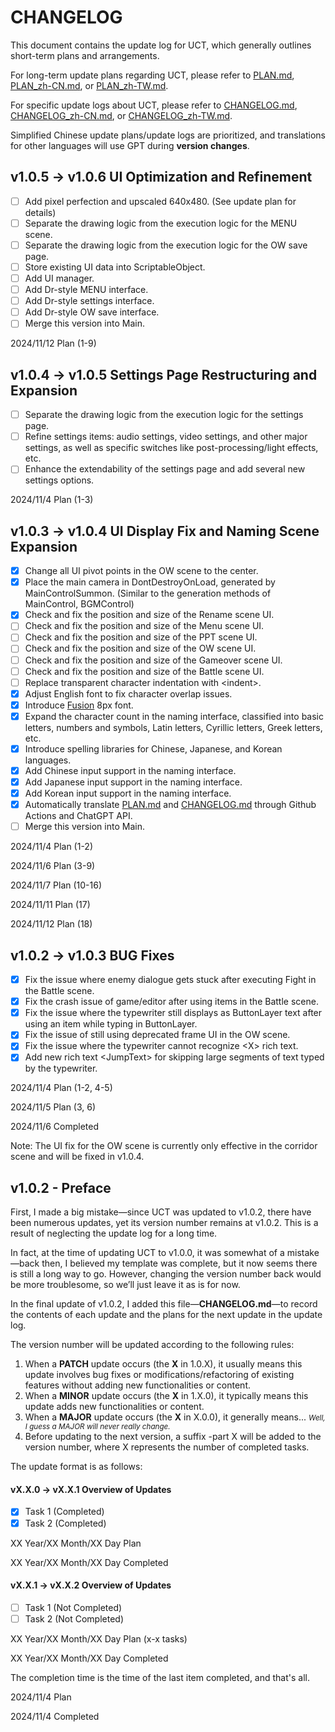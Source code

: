# CHANGELOG

This document contains the update log for UCT, which generally outlines short-term plans and arrangements.

For long-term update plans regarding UCT, please refer to [PLAN.md](PLAN.md), [PLAN_zh-CN.md](PLAN_zh-CN.md), or [PLAN_zh-TW.md](PLAN_zh-TW.md).

For specific update logs about UCT, please refer to [CHANGELOG.md](CHANGELOG.md), [CHANGELOG_zh-CN.md](CHANGELOG_zh-CN.md), or [CHANGELOG_zh-TW.md](CHANGELOG_zh-TW.md).

Simplified Chinese update plans/update logs are prioritized, and translations for other languages will use GPT during **version changes**.

## v1.0.5 -> v1.0.6 UI Optimization and Refinement

- [ ] Add pixel perfection and upscaled 640x480. (See update plan for details)
- [ ] Separate the drawing logic from the execution logic for the MENU scene.
- [ ] Separate the drawing logic from the execution logic for the OW save page.
- [ ] Store existing UI data into ScriptableObject.
- [ ] Add UI manager.
- [ ] Add Dr-style MENU interface.
- [ ] Add Dr-style settings interface.
- [ ] Add Dr-style OW save interface.
- [ ] Merge this version into Main.

2024/11/12 Plan (1-9)

## v1.0.4 -> v1.0.5 Settings Page Restructuring and Expansion

- [ ] Separate the drawing logic from the execution logic for the settings page.
- [ ] Refine settings items: audio settings, video settings, and other major settings, as well as specific switches like post-processing/light effects, etc.
- [ ] Enhance the extendability of the settings page and add several new settings options.

2024/11/4 Plan (1-3)

## v1.0.3 -> v1.0.4 UI Display Fix and Naming Scene Expansion

- [x] Change all UI pivot points in the OW scene to the center.
- [x] Place the main camera in DontDestroyOnLoad, generated by MainControlSummon. (Similar to the generation methods of MainControl, BGMControl)
- [x] Check and fix the position and size of the Rename scene UI.
- [ ] Check and fix the position and size of the Menu scene UI.
- [ ] Check and fix the position and size of the PPT scene UI.
- [ ] Check and fix the position and size of the OW scene UI.
- [ ] Check and fix the position and size of the Gameover scene UI.
- [ ] Check and fix the position and size of the Battle scene UI.
- [ ] Replace transparent character indentation with \<indent\>.
- [x] Adjust English font to fix character overlap issues.
- [x] Introduce [Fusion](https://github.com/TakWolf/fusion-pixel-font) 8px font.
- [x] Expand the character count in the naming interface, classified into basic letters, numbers and symbols, Latin letters, Cyrillic letters, Greek letters, etc.
- [x] Introduce spelling libraries for Chinese, Japanese, and Korean languages.
- [x] Add Chinese input support in the naming interface.
- [x] Add Japanese input support in the naming interface.
- [x] Add Korean input support in the naming interface.
- [x] Automatically translate [PLAN.md](PLAN.md) and [CHANGELOG.md](CHANGELOG.md) through Github Actions and ChatGPT API.
- [ ] Merge this version into Main.

2024/11/4 Plan (1-2)

2024/11/6 Plan (3-9)

2024/11/7 Plan (10-16)

2024/11/11 Plan (17)

2024/11/12 Plan (18)

## v1.0.2 -> v1.0.3 BUG Fixes

- [x] Fix the issue where enemy dialogue gets stuck after executing Fight in the Battle scene.
- [x] Fix the crash issue of game/editor after using items in the Battle scene.
- [x] Fix the issue where the typewriter still displays as ButtonLayer text after using an item while typing in ButtonLayer.
- [x] Fix the issue of still using deprecated frame UI in the OW scene.
- [x] Fix the issue where the typewriter cannot recognize \<X\> rich text.
- [x] Add new rich text \<JumpText\> for skipping large segments of text typed by the typewriter.

2024/11/4 Plan (1-2, 4-5)

2024/11/5 Plan (3, 6)

2024/11/6 Completed

Note: The UI fix for the OW scene is currently only effective in the corridor scene and will be fixed in v1.0.4.

## v1.0.2 - Preface

First, I made a big mistake—since UCT was updated to v1.0.2, there have been numerous updates, yet its version number remains at v1.0.2. This is a result of neglecting the update log for a long time.

In fact, at the time of updating UCT to v1.0.0, it was somewhat of a mistake—back then, I believed my template was complete, but it now seems there is still a long way to go. However, changing the version number back would be more troublesome, so we’ll just leave it as is for now.

In the final update of v1.0.2, I added this file—**CHANGELOG.md**—to record the contents of each update and the plans for the next update in the update log.

The version number will be updated according to the following rules:

1. When a **PATCH** update occurs (the **X** in 1.0.X), it usually means this update involves bug fixes or modifications/refactoring of existing features without adding new functionalities or content.
2. When a **MINOR** update occurs (the **X** in 1.X.0), it typically means this update adds new functionalities or content.
3. When a **MAJOR** update occurs (the **X** in X.0.0), it generally means... <small>*Well, I guess a MAJOR will never really change.*</small>
4. Before updating to the next version, a suffix -part X will be added to the version number, where X represents the number of completed tasks.

The update format is as follows:

#### vX.X.0 -> vX.X.1 Overview of Updates

- [x] Task 1 (Completed)
- [x] Task 2 (Completed)

XX Year/XX Month/XX Day Plan

XX Year/XX Month/XX Day Completed

#### vX.X.1 -> vX.X.2 Overview of Updates

- [ ] Task 1 (Not Completed)
- [ ] Task 2 (Not Completed)

XX Year/XX Month/XX Day Plan (x-x tasks)

XX Year/XX Month/XX Day Completed

The completion time is the time of the last item completed, and that's all.

2024/11/4 Plan

2024/11/4 Completed